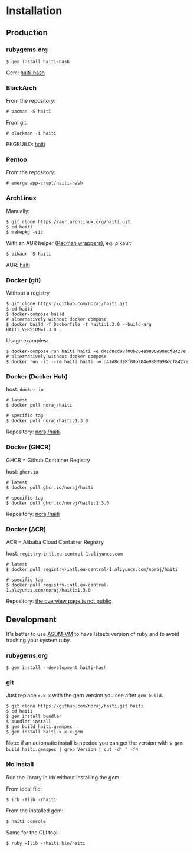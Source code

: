 # Installation

## Production

<!-- tabs:start -->

### **rubygems.org**

```
$ gem install haiti-hash
```

Gem: [haiti-hash](https://rubygems.org/gems/haiti-hash)

### **BlackArch**

From the repository:

```
# pacman -S haiti
```

From git:

```
# blackman -i haiti
```

PKGBUILD: [haiti](https://github.com/BlackArch/blackarch/blob/master/packages/haiti/PKGBUILD)

### **Pentoo**

From the repository:

```
# emerge app-crypt/haiti-hash
```

### **ArchLinux**

Manually:

```
$ git clone https://aur.archlinux.org/haiti.git
$ cd haiti
$ makepkg -sic
```

With an AUR helper ([Pacman wrappers](https://wiki.archlinux.org/index.php/AUR_helpers#Pacman_wrappers)), eg. pikaur:

```
$ pikaur -S haiti
```

AUR: [haiti](https://aur.archlinux.org/packages/haiti/)

### **Docker (git)**

Without a registry

```
$ git clone https://github.com/noraj/haiti.git
$ cd haiti
$ docker-compose build
# alternatively without docker compose
$ docker build -f Dockerfile -t haiti:1.3.0 --build-arg HAITI_VERSION=1.3.0 .
```

Usage examples:

```
$ docker-compose run haiti haiti -e d41d8cd98f00b204e9800998ecf8427e
# alternatively without docker compose
$ docker run -it --rm haiti haiti -e d41d8cd98f00b204e9800998ecf8427e
```

### **Docker (Docker Hub)**

host: `docker.io`

```
# latest
$ docker pull noraj/haiti

# specific tag
$ docker pull noraj/haiti:1.3.0
```

Repository: [noraj/haiti](https://hub.docker.com/r/noraj/haiti).

### **Docker (GHCR)**

GHCR = Github Container Registry

host: `ghcr.io`

```
# latest
$ docker pull ghcr.io/noraj/haiti

# specific tag
$ docker pull ghcr.io/noraj/haiti:1.3.0
```

Repository: [noraj/haiti](https://github.com/noraj/haiti/pkgs/container/haiti)

### **Docker (ACR)**

ACR = Alibaba Cloud Container Registry

host: `registry-intl.eu-central-1.aliyuncs.com`

```
# latest
$ docker pull registry-intl.eu-central-1.aliyuncs.com/noraj/haiti

# specific tag
$ docker pull registry-intl.eu-central-1.aliyuncs.com/noraj/haiti:1.3.0
```

Repository: [the overview page is not public](https://cr.console.aliyun.com/repository/eu-central-1/noraj/haiti/details)

<!-- tabs:end -->

## Development

It's better to use [ASDM-VM](https://asdf-vm.com/) to have latests version of ruby and to avoid trashing your system ruby.

<!-- tabs:start -->

### **rubygems.org**

```
$ gem install --development haiti-hash
```

### **git**

Just replace `x.x.x` with the gem version you see after `gem build`.

```
$ git clone https://github.com/noraj/haiti.git haiti
$ cd haiti
$ gem install bundler
$ bundler install
$ gem build haiti.gemspec
$ gem install haiti-x.x.x.gem
```

Note: if an automatic install is needed you can get the version with `$ gem build haiti.gemspec | grep Version | cut -d' ' -f4`.

### **No install**

Run the library in irb without installing the gem.

From local file:

```
$ irb -Ilib -rhaiti
```

From the installed gem:

```
$ haiti_console
```

Same for the CLI tool:

```
$ ruby -Ilib -rhaiti bin/haiti
```

<!-- tabs:end -->
